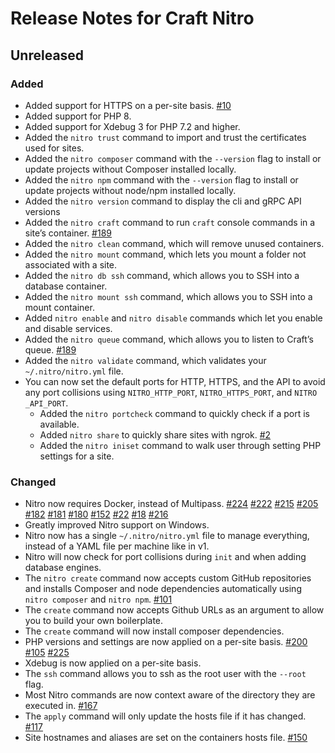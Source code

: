 # Release Notes for Craft Nitro

## Unreleased

### Added
- Added support for HTTPS on a per-site basis. [#10](https://github.com/craftcms/nitro/issues/10)
- Added support for PHP 8.
- Added support for Xdebug 3 for PHP 7.2 and higher.
- Added the `nitro trust` command to import and trust the certificates used for sites.
- Added the `nitro composer` command with the `--version` flag to install or update projects without Composer installed locally.
- Added the `nitro npm` command with the `--version` flag to install or update projects without node/npm installed locally.
- Added the `nitro version` command to display the cli and gRPC API versions
- Added the `nitro craft` command to run `craft` console commands in a site’s container. [#189](https://github.com/craftcms/nitro/issues/189)
- Added the `nitro clean` command, which will remove unused containers.
- Added the `nitro mount` command, which lets you mount a folder not associated with a site.
- Added the `nitro db ssh` command, which allows you to SSH into a database container.
- Added the `nitro mount ssh` command, which allows you to SSH into a mount container.
- Added `nitro enable` and `nitro disable` commands which let you enable and disable services.
- Added the `nitro queue` command, which allows you to listen to Craft’s queue. [#189](https://github.com/craftcms/nitro/issues/189)
- Added the `nitro validate` command, which validates your `~/.nitro/nitro.yml` file.
- You can now set the default ports for HTTP, HTTPS, and the API to avoid any port collisions using `NITRO_HTTP_PORT`, `NITRO_HTTPS_PORT`, and `NITRO
  _API_PORT`.
  - Added the `nitro portcheck` command to quickly check if a port is available.
  - Added `nitro share` to quickly share sites with ngrok. [#2](https://github.com/craftcms/nitro/issues/189)
  - Added the `nitro iniset` command to walk user through setting PHP settings for a site.

### Changed
- Nitro now requires Docker, instead of Multipass. [#224](https://github.com/craftcms/nitro/issues/224) [#222](https://github.com/craftcms/nitro/issues/222) [#215](https://github.com/craftcms/nitro/issues/215) [#205](https://github.com/craftcms/nitro/issues/205) [#182](https://github.com/craftcms/nitro/issues/182) [#181](https://github.com/craftcms/nitro/issues/181) [#180](https://github.com/craftcms/nitro/issues/180) [#152](https://github.com/craftcms/nitro/issues/152) [#22](https://github.com/craftcms/nitro/issues/22) [#18](https://github.com/craftcms/nitro/issues/18) [#216](https://github.com/craftcms/nitro/issues/216)
- Greatly improved Nitro support on Windows.
- Nitro now has a single `~/.nitro/nitro.yml` file to manage everything, instead of a YAML file per machine like in v1.
- Nitro will now check for port collisions during `init` and when adding database engines.
- The `nitro create` command now accepts custom GitHub repositories and installs Composer and node dependencies automatically using `nitro composer` and `nitro npm`. [#101](https://github.com/craftcms/nitro/issues/101)
- The `create` command now accepts Github URLs as an argument to allow you to build your own boilerplate.
- The `create` command will now install composer dependencies.
- PHP versions and settings are now applied on a per-site basis. [#200](https://github.com/craftcms/nitro/issues/200) [#105](https://github.com/craftcms/nitro/issues/105) [#225](https://github.com/craftcms/nitro/issues/225)
- Xdebug is now applied on a per-site basis.
- The `ssh` command allows you to ssh as the root user with the `--root` flag.
- Most Nitro commands are now context aware of the directory they are executed in. [#167](https://github.com/craftcms/nitro/issues/167)
- The `apply` command will only update the hosts file if it has changed. [#117](https://github.com/craftcms/nitro/issues/117)
- Site hostnames and aliases are set on the containers hosts file. [#150](https://github.com/craftcms/nitro/issues/150)
